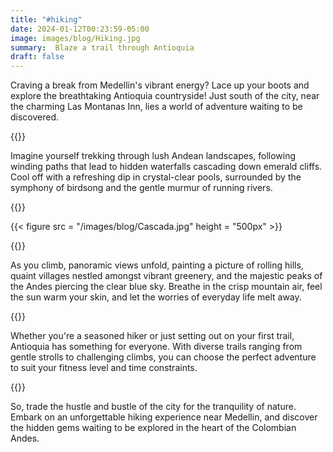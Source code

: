 ```yaml
---
title: "#hiking"
date: 2024-01-12T00:23:59-05:00
image: images/blog/Hiking.jpg
summary:  Blaze a trail through Antioquia   
draft: false
---  
```


Craving a break from Medellin's vibrant energy? Lace up your boots and explore the breathtaking Antioquia countryside! Just south of the city, near the charming Las Montanas Inn, lies a world of adventure waiting to be discovered.   
     
{{<break>}}  


Imagine yourself trekking through lush Andean landscapes, following winding paths that lead to hidden waterfalls cascading down emerald cliffs. Cool off with a refreshing dip in crystal-clear pools, surrounded by the symphony of birdsong and the gentle murmur of running rivers.
     
{{<break>}}  

{{< figure src = "/images/blog/Cascada.jpg" height = "500px" >}}      

{{<break>}}  




As you climb, panoramic views unfold, painting a picture of rolling hills, quaint villages nestled amongst vibrant greenery, and the majestic peaks of the Andes piercing the clear blue sky. Breathe in the crisp mountain air, feel the sun warm your skin, and let the worries of everyday life melt away.

     
{{<break>}}  

Whether you're a seasoned hiker or just setting out on your first trail, Antioquia has something for everyone. With diverse trails ranging from gentle strolls to challenging climbs, you can choose the perfect adventure to suit your fitness level and time constraints.

     
{{<break>}}  

So, trade the hustle and bustle of the city for the tranquility of nature. Embark on an unforgettable hiking experience near Medellin, and discover the hidden gems waiting to be explored in the heart of the Colombian Andes.  